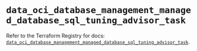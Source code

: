 # `data_oci_database_management_managed_database_sql_tuning_advisor_task`

Refer to the Terraform Registry for docs: [`data_oci_database_management_managed_database_sql_tuning_advisor_task`](https://registry.terraform.io/providers/oracle/oci/7.19.0/docs/data-sources/database_management_managed_database_sql_tuning_advisor_task).
